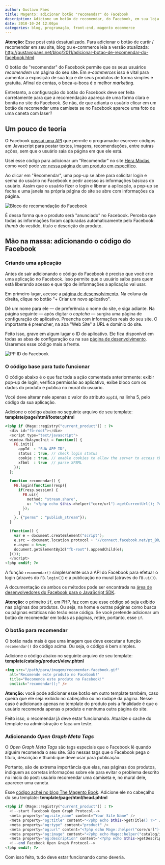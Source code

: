 ```yaml
---
author: Gustavo Paes
title: Magento: adicionar botão "recomendar" do Facebook
description: Adicione um botão de recomendar, do Facebook, em sua loja do Magento para alavancar suas vendas sem gastar nada.
date: 2010-10-24 12:00pm
categories: blog, programação, front-end, magento ecommerce
---
```


**Atenção:** Esse post está desatualizado. Para adicionar o botão de curtir / recomendar em seu site, blog ou e-commerce leia a versão atualizada:
http://gustavopaes.net/blog/2011/adicionar-botao-de-recomendar-do-facebook.html

O botão de "recomendar" do Facebook permite que os seus usuários _recomendem_ um página do seu site. Em _e-commerces_ isso é vital para aumentar a exposição de sua loja e de seus produtos de forma simples e gratuita. Afinal de contas, o boca-a-boca é o melhor _marketing_.

Entretanto, a configuração do botão do Facebook deve ser feita corretamente para que a recomendação apareça de uma forma clara e bonita no site do Facebook. Se não, de que adianta o usuário clicar em um botão de recomendar uma camiseta se no Facebook aparece uma foto de uma caneta com laser?

## Um pouco de teoria

O Facebook <a href="http://developers.facebook.com/docs/reference/javascript/" target="_blank" title="JavaScript SDK">possui uma API</a> que permite o programador escrever códigos em Javascript para postar textos, imagens, recomendações, entre outras ações, sem que o usuário saia da página em que ele está.

Usei esse código para adicionar um "Recomendar" no site <a href="http://heramodas.com.br/" title="Hera Modas Vestidos">Hera Modas</a>, como você pode <a href="http://www.heramodas.com.br/vestido-faixa-de-cetim.html" title="Vestido longo Faixa de Cetim">ver nessa página de um produto em específico</a>.

Ao clicar em "Recomendar", uma pop-up se abre para solicitar login e senha do usuário no Facebook e pedir acesso às informações básicas do usuário. Assim que o usuário fizer o login e liberar a aplicação, a pop-up se fecha e uma janela na própria página do site se abre com informações da página.

![](//gustavopaes.net/images/posts/2010/10/bloco-de-recomendacao.gif "Bloco de recomendação do Facebook")

É dessa forma que o produto será "anunciado" no Facebook. Perceba que todas as informações foram capturadas automaticamente pelo Facebook: _thumb_ do vestido, título e descrição do produto.

## Mão na massa: adicionando o código do Facebook

### Criando uma aplicação

Antes de sair adicionando o código do Facebook é preciso que você crie uma aplicação no Facebook. Isso permite que o usuário saiba para quem está liberando acesso e que tipo de informações a aplicação vai usar.

Em primeiro lugar, acesse a [página de desenvolvimento](http://www.facebook.com/developers/). Na coluna da direita, clique no botão "+ Criar um novo aplicativo".

Dê um nome para ele &#8212; de preferência o nome do site, e siga adiante. Na página seguinte &#8212; após digitar o _captcha_ &#8212; surgira uma página de configuração do aplicativo. Preencha com informações reais do seu site. O importante é preencher, na aba "Web Site" a URL e domínio do site.

Feito isso, grave em algum lugar o ID do aplicativo. Ele fica disponível em todas as abas de configuração ou na sua [página de desenvolvimento](http://www.facebook.com/developers/). Usaremos esse código mais a frente.

![](//gustavopaes.net/images/posts/2010/10/app-id.gif "PP ID do Facebook")

### O código base para tudo funcionar

O código abaixo é o que faz toda a ação comentada anteriormente: exibir pop-up de login, verifica permissão ao aplicativo, exibe bloco com os dados do produto e publica no mural do usuário.

Você deve alterar nele apenas o valor do atributo `appId`, na linha 5, pelo código da sua aplicação.

Adicione o código abaixo no seguinte arquivo de seu template:
**template/page/html/footer.phtml**

``` php
<?php if (Mage::registry("current_product")) : ?>
  <div id="fb-root"></div>
  <script type="text/javascript">
  window.fbAsyncInit = function() {
    FB.init({
      appId  : "SUA APP ID",
      status : true, // check login status
      cookie : true, // enable cookies to allow the server to access the session
      xfbml  : true  // parse XFBML
    });
  };
  
  function recomendar() {
    FB.login(function(resp){
      if(resp.session) {
        FB.ui({
          method: "stream.share",
          u: "<?php echo $this->helper("core/url")->getCurrentUrl(); ?>"
        });
      }
    }, {"perms" : "publish_stream"});
  }

  (function() {
    var e = document.createElement("script");
    e.src = document.location.protocol + "//connect.facebook.net/pt_BR/all.js";
    e.async = true;
    document.getElementById("fb-root").appendChild(e);
  }());
  </script>
<?php endif; ?>
```

A função `recomendar()` simplesmente usa a API do Facebook para efetuar o login (através do `FB.login()`) e a publicação no mural (através do `FB.ui()`).

A documentação de ambos os métodos pode ser encontrada na [área de desenvolvedores do Facebook para o JavaScript SDK](http://developers.facebook.com/docs/reference/javascript/).

**Atenção:** o primeiro `if`, em PHP, faz com que esse código só seja exibido nas páginas dos produtos. Ou seja, na home e outras páginas como busca ou páginas estáticas não terão esse código. Se você pretende adicionar um botão de recomendar em todas as páginas, retire, portanto, esse `if`.

### O botão para recomendar

O botão nada mais é que uma imagem que deve executar a função `recomendar()` do código acima. Ou seja, o código é bem simples.

Adicione o código abaixo no seguinte arquivo de seu template:
**template/catalog/product/view.phtml**
    
``` html
<img src="/path/para/imagem/recomendar-facebook.gif"
  alt="Recomende este produto no Facebook!"
  title="Recomende este produto no Facebook!"
  onclick="recomendar();" />
```

**Atenção:** você pode adicionar esse botão em outro template também, caso queira que ele seja exibido no cabeçalho ou no rodapé da página. Nesse caso é adicionado apenas no template do produto pois a finalidade é que o usuário recomenda apenas o produto e nenhuma outra página do site.

Feito isso, o recomendar já deve estar funcionando. Atualize o cache do template na administração e faça um teste.

### Adicionando _Open Graph Meta Tags_

O _Open Graph Meta Tags_ são tags especiais que o Facebook lê quando alguém recomenda o seu site. São nessas tags que o Facebook pega o título, descrição e thumb que deve usar para publicação.

Portanto, são de extrema importância que elas, nas páginas dos produtos, indiquem as corretas informações sobre ele para evitar o problema descrito no início do post: usuário recomendar uma camiseta e, no mural dele, aparecer uma caneta.

Esse [código achei no blog The Magento Book](http://the-magento-book.cairocubicles.com/2010/10/facebook-like-button-on-the-product-page/). Adicione ele no cabeçalho do seu template:
**template/page/html/head.phtml**

``` php
<?php if (Mage::registry("current_product")) : ?>
  <!--start Facebook Open Graph Protocol-->
  <meta property="og:site_name" content="Your Site Name" />
  <meta property="og:title" content="<?php echo $this->getTitle() ?>" />
  <meta property="og:type" content="product" />
  <meta property="og:url" content="<?php echo Mage::helper("core/url")->getCurrentUrl()  ?>"/>
  <meta property="og:image" content="<?php echo Mage::helper("catalog/image")->init(Mage::registry("current_product"), "small_image")->resize(100,100);?>"/>
  <meta property="og:description" content="<?php echo $this->getDescription() ?>"/>
  <!--end Facebook Open Graph Protocol-->
<?php endif; ?>
```

Com isso feito, tudo deve estar funcionando como deveria.

